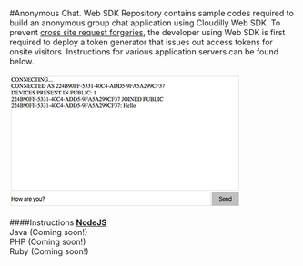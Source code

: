 #Anonymous Chat. Web SDK
Repository contains sample codes required to build an anonymous group chat application using Cloudilly Web SDK. To prevent [cross site request forgeries](https://en.wikipedia.org/wiki/Cross-site_request_forgery), the developer using Web SDK is first required to deploy a token generator that issues out access tokens for onsite visitors. Instructions for various application servers can be found below.

![Anonymous](https://github.com/cloudilly/images/blob/master/javascript_anonymous.png)

####Instructions
**[NodeJS](https://github.com/cloudilly/Javascript/wiki/NodeJS)**<br>
Java (Coming soon!)<br>
PHP (Coming soon!)<br>
Ruby (Coming soon!)<br>
